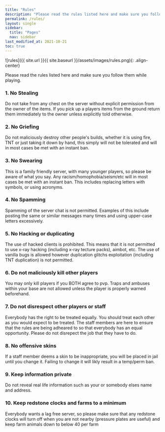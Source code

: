 ```yaml
---
title: "Rules"
description: "Please read the rules listed here and make sure you follow them while playing."
permalink: /rules/
layout: single
sidebar:
  title: "Pages"
  nav: sidebar
last_modified_at: 2021-10-21
toc: true
---
```


![rules]({{ site.url }}{{ site.baseurl }}/assets/images/rules.png){: .align-center}

Please read the rules listed here and make sure you follow them while playing.

### 1. No Stealing

Do not take from any chest on the server without explicit permission from the owner of the items. If you pick up a players items from the ground return them immediately to the owner unless explicitly told otherwise.

### 2. No Griefing

Do not maliciously destroy other people's builds, whether it is using fire, TNT or just taking it down by hand, this simply will not be tolerated and will in most cases be met with an instant ban.

### 3. No Swearing

This is a family friendly server, with many younger players, so please be aware of what you say. Any racism/homophobia/seism/etc will in most cases be met with an instant ban. This includes replacing letters with symbols, or using acronyms.

### 4. No Spamming

Spamming of the server chat is not permitted. Examples of this include posting the same or similar messages many times and using upper-case letters excessively.

### 5. No Hacking or duplicating

The use of hacked clients is prohibited. This means that it is not permitted to use x-ray hacking (including x-ray tecture packs), aimbot, etc. The use of vanilla bugs is allowed however duplication glitchs exploitation (including TNT duplication) is not permitted.

### 6. Do not maliciously kill other players

You may only kill players if you BOTH agree to pvp. Traps and ambuses within your base are not allowed unless the player is properly warned beforehand.

### 7. Do not disrespect other players or staff

Everybody has the right to be treated equally. You should treat each other as you would expect to be treated. The staff members are here to ensure that the rules are being adheared to so that everybody has an equal opportunity. Please do not disrepect the job that they have to do.

### 8. No offensive skins

If a staff member deems a skin to be inappropriate, you will be placed in jail until you change it. Failing to change it will likly result in a temp/perm ban.

### 9. Keep information private

Do not reveal real life information such as your or somebody elses name and address.

### 10. Keep redstone clocks and farms to a minimum

Everybody wants a lag free server, so please make sure that any redstone clocks will turn off when you are not nearby (pressure plates are useful) and keep farm animals down to below 40 per farm
